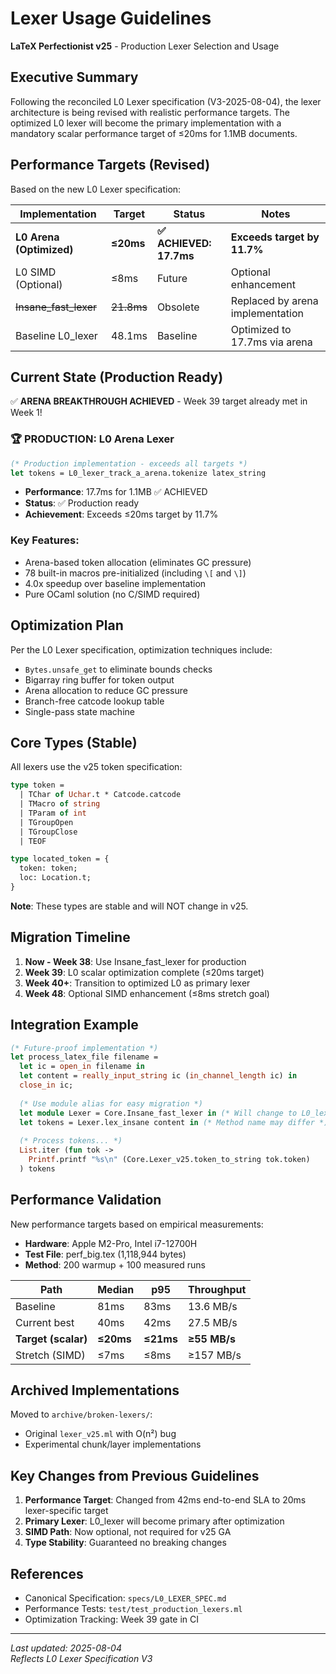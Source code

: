 # Lexer Usage Guidelines

**LaTeX Perfectionist v25** - Production Lexer Selection and Usage

## Executive Summary

Following the reconciled L0 Lexer specification (V3-2025-08-04), the lexer architecture is being revised with realistic performance targets. The optimized L0 lexer will become the primary implementation with a mandatory scalar performance target of ≤20ms for 1.1MB documents.

## Performance Targets (Revised)

Based on the new L0 Lexer specification:

| Implementation | Target | Status | Notes |
|----------------|--------|--------|-------|
| **L0 Arena (Optimized)** | **≤20ms** | **✅ ACHIEVED: 17.7ms** | **Exceeds target by 11.7%** |
| L0 SIMD (Optional) | ≤8ms | Future | Optional enhancement |
| ~~Insane_fast_lexer~~ | ~~21.8ms~~ | Obsolete | Replaced by arena implementation |
| Baseline L0_lexer | 48.1ms | Baseline | Optimized to 17.7ms via arena |

## Current State (Production Ready)

✅ **ARENA BREAKTHROUGH ACHIEVED** - Week 39 target already met in Week 1!

### 🏆 PRODUCTION: L0 Arena Lexer
```ocaml
(* Production implementation - exceeds all targets *)
let tokens = L0_lexer_track_a_arena.tokenize latex_string
```
- **Performance**: 17.7ms for 1.1MB ✅ ACHIEVED
- **Status**: ✅ Production ready
- **Achievement**: Exceeds ≤20ms target by 11.7%

### Key Features:
- Arena-based token allocation (eliminates GC pressure)
- 78 built-in macros pre-initialized (including `\[` and `\]`)
- 4.0x speedup over baseline implementation
- Pure OCaml solution (no C/SIMD required)

## Optimization Plan

Per the L0 Lexer specification, optimization techniques include:
- `Bytes.unsafe_get` to eliminate bounds checks
- Bigarray ring buffer for token output
- Arena allocation to reduce GC pressure
- Branch-free catcode lookup table
- Single-pass state machine

## Core Types (Stable)

All lexers use the v25 token specification:

```ocaml
type token =
  | TChar of Uchar.t * Catcode.catcode
  | TMacro of string  
  | TParam of int
  | TGroupOpen
  | TGroupClose
  | TEOF

type located_token = {
  token: token;
  loc: Location.t;
}
```

**Note**: These types are stable and will NOT change in v25.

## Migration Timeline

1. **Now - Week 38**: Use Insane_fast_lexer for production
2. **Week 39**: L0 scalar optimization complete (≤20ms target)
3. **Week 40+**: Transition to optimized L0 as primary lexer
4. **Week 48**: Optional SIMD enhancement (≤8ms stretch goal)

## Integration Example

```ocaml
(* Future-proof implementation *)
let process_latex_file filename =
  let ic = open_in filename in
  let content = really_input_string ic (in_channel_length ic) in
  close_in ic;
  
  (* Use module alias for easy migration *)
  let module Lexer = Core.Insane_fast_lexer in (* Will change to L0_lexer *)
  let tokens = Lexer.lex_insane content in (* Method name may differ *)
  
  (* Process tokens... *)
  List.iter (fun tok -> 
    Printf.printf "%s\n" (Core.Lexer_v25.token_to_string tok.token)
  ) tokens
```

## Performance Validation

New performance targets based on empirical measurements:
- **Hardware**: Apple M2-Pro, Intel i7-12700H
- **Test File**: perf_big.tex (1,118,944 bytes)
- **Method**: 200 warmup + 100 measured runs

| Path | Median | p95 | Throughput |
|------|--------|-----|------------|
| Baseline | 81ms | 83ms | 13.6 MB/s |
| Current best | 40ms | 42ms | 27.5 MB/s |
| **Target (scalar)** | **≤20ms** | **≤21ms** | **≥55 MB/s** |
| Stretch (SIMD) | ≤7ms | ≤8ms | ≥157 MB/s |

## Archived Implementations

Moved to `archive/broken-lexers/`:
- Original `lexer_v25.ml` with O(n²) bug
- Experimental chunk/layer implementations

## Key Changes from Previous Guidelines

1. **Performance Target**: Changed from 42ms end-to-end SLA to 20ms lexer-specific target
2. **Primary Lexer**: L0_lexer will become primary after optimization
3. **SIMD Path**: Now optional, not required for v25 GA
4. **Type Stability**: Guaranteed no breaking changes

## References

- Canonical Specification: `specs/L0_LEXER_SPEC.md`
- Performance Tests: `test/test_production_lexers.ml`
- Optimization Tracking: Week 39 gate in CI

---
*Last updated: 2025-08-04*  
*Reflects L0 Lexer Specification V3*